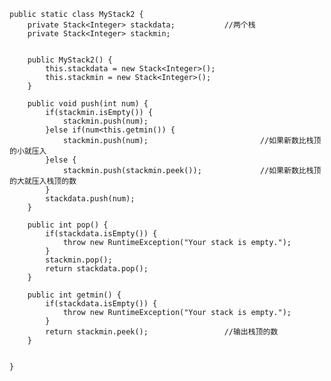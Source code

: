     public static class MyStack2 {
		private Stack<Integer> stackdata;           //两个栈
		private Stack<Integer> stackmin;
		
		
		public MyStack2() {
			this.stackdata = new Stack<Integer>();
			this.stackmin = new Stack<Integer>();
		}

		public void push(int num) {
			if(stackmin.isEmpty()) {
				stackmin.push(num);
			}else if(num<this.getmin()) {
				stackmin.push(num);                         //如果新数比栈顶的小就压入
			}else {
				stackmin.push(stackmin.peek());             //如果新数比栈顶的大就压入栈顶的数    
			}
			stackdata.push(num);
		}
		
		public int pop() {
			if(stackdata.isEmpty()) {
				throw new RuntimeException("Your stack is empty.");
			}
			stackmin.pop();
			return stackdata.pop();
		}
		
		public int getmin() {
			if(stackdata.isEmpty()) {
				throw new RuntimeException("Your stack is empty.");
			}
			return stackmin.peek();                 //输出栈顶的数
		}
		

	}
